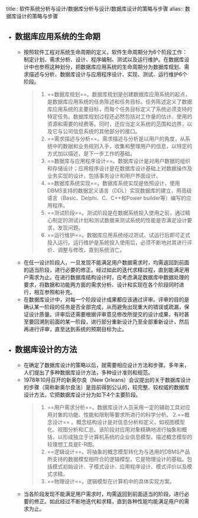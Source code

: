 title:: 软件系统分析与设计/数据库分析与设计/数据库设计的策略与步骤
alias:: 数据库设计的策略与步骤

- ## 数据库应用系统的生命期
	- 按照软件工程对系统生命周期的定义，软件生命周期分为6个阶段工作：制定计划、需求分析、设计、程序编制、测试以及运行维护。在数据库设计中也参照这种划分，把数据库应用系统的生命周期分为数据库规划、需求描述与分析、数据库设计与应用程序设计、实现、测试、运行维护6个阶段。
	  > 1. ==数据库规划==。数据库规划是创建数据库应用系统的起点，是数据库应用系统的任务陈述和任务目标。任务陈述定义了数据库应用系统的主要目标，而每个任务目标定义了系统必须支持的特定任务。数据库规划过程还必然包括对工作量的估计、使用的资源和需要的经费等。同时，还应当定义系统的范围和边界，以及它与公司信息系统的其他部分的接口。
	  > 2. ==需求描述与分析==。需求描述与分析是以用户的角度，从系统中的数据和业务规则入手，收集和整理用户的信息，以特定的方式加以描述，是下一步工作的基础。
	  > 3. ==数据库与应用程序设计==。数据库设计是对用户数据的组织和存储设计；应用程序设计是在数据库设计基础上对数据操作及业务实现的设计，包括事务设计和用户界面设计。
	  > 4. ==数据库系统实现==。数据库系统实现是依照设计，使用DBMS支持的数据定义语言（DDL）实现数据库的建立，用高级语言（Basic、Delphi、C、C++和Power builder等）编写的应用程序。
	  > 5. ==测试阶段==。测试阶段是在数据系统投入使用之前，通过精心制定的测试计划和测试数据来测试系统的性能是否满足设计要求，发现问题。
	  > 6. ==运行维护==。数据库应用系统经过测试、试运行后即可正式投入运行。运行维护是系统投入使用后，必须不断地对其进行评价、调整与修改，直到系统消亡。
	- 在任一设计阶段人，一旦发现不能满足用户数据需求时，均需返回到前面的适当阶段，进行必要的修正。经过如此的迭代求精过程，直到能满足用户需求为止。在进行数据库结构设计时，应考虑满足数据库中数据处理的要求，将数据和功能两方面的需求分析、设计和实现在各个阶段同时进行，相互参照和补充。
	- 在数据库设计中，对每一个阶段设计成果都应该通过评审。评审的目的是确认某一阶段的任务是否全部完成，从而避免出现重大的错误或疏漏，保证设计质量。评审后还需要根据评审意见修改所提交的设计成果，有时甚至要回溯到前面的某一阶段，进行部分重新设计乃至全部重新设计，然后再进行评审，直至达到系统的预期目标为止。
- ## 数据库设计的方法
	- 在确定了数据库设计的策略以后，就需要相应设计方法和步骤。多年来，人们提出了多种数据库设计方法，多种设计准则和规范。
	- 1978年10月召开的新奥尔良（New Orleans）会议提出的关于数据库设计的步骤（简称新奥尔良法）是目前得到公认的，较完整、较权威的数据库设计方法，它把数据库设计分为如下4个主要阶段。
	  > 1. ==用户需求分析==。数据库设计人员采用一定的辅助工具对应用对象的功能、性能和限制等要求所进行的科学分析。
	  > 2.==概念设计== 。概念结构设计是对信息分析和定义，如视图模型化、视图分析和汇总。该阶段对应用对象精确地进行抽象和概括，以形成独立于计算机系统的企业信息模型。描述概念模型的较理想工具是E-R图。
	  > 3. ==逻辑设计==。将抽象的概念模型转化为与选用的DBMS产品所支持的数据模型相符合的逻辑模型，它是物理设计的基础。包括模式初始设计、子模式设计、应用程序设计、模式评价以及模式求精。
	  > 4. ==物理设计==。逻辑模型在计算机中的具体实现方案。
	- 当各阶段发现不能满足用户需求时，均需返回到前面适当的阶段，进行必要的修正。如此经过不断地迭代和求精，直到各种性能均能满足用户的需求为止。